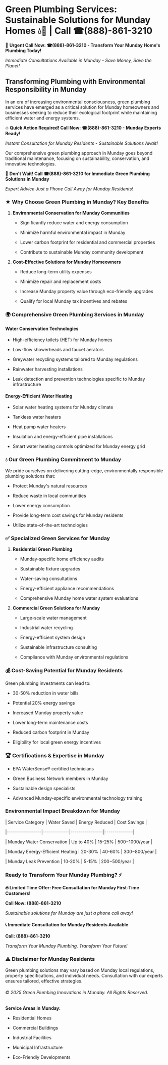 # Green Plumbing Services: Sustainable Solutions for Munday Homes 💧🌿 | Call ☎(888)-861-3210

🚨 **Urgent Call Now: ☎(888)-861-3210 - Transform Your Munday Home's Plumbing Today!**
*Immediate Consultations Available in Munday - Save Money, Save the Planet!*

## Transforming Plumbing with Environmental Responsibility in Munday

In an era of increasing environmental consciousness, green plumbing services have emerged as a critical solution for Munday homeowners and businesses seeking to reduce their ecological footprint while maintaining efficient water and energy systems. 

🔥 **Quick Action Required! Call Now: ☎(888)-861-3210 - Munday Experts Ready!**
*Instant Consultation for Munday Residents - Sustainable Solutions Await!*

Our comprehensive green plumbing approach in Munday goes beyond traditional maintenance, focusing on sustainability, conservation, and innovative technologies.

🚨 **Don't Wait! Call ☎(888)-861-3210 for Immediate Green Plumbing Solutions in Munday**
*Expert Advice Just a Phone Call Away for Munday Residents!*

### ★ Why Choose Green Plumbing in Munday? Key Benefits

1. **Environmental Conservation for Munday Communities** 
   - Significantly reduce water and energy consumption
   - Minimize harmful environmental impact in Munday
   - Lower carbon footprint for residential and commercial properties
   - Contribute to sustainable Munday community development

2. **Cost-Effective Solutions for Munday Homeowners** 
   - Reduce long-term utility expenses
   - Minimize repair and replacement costs
   - Increase Munday property value through eco-friendly upgrades
   - Qualify for local Munday tax incentives and rebates

### 🌍 Comprehensive Green Plumbing Services in Munday

#### Water Conservation Technologies
- High-efficiency toilets (HET) for Munday homes
- Low-flow showerheads and faucet aerators
- Greywater recycling systems tailored to Munday regulations
- Rainwater harvesting installations
- Leak detection and prevention technologies specific to Munday infrastructure

#### Energy-Efficient Water Heating
- Solar water heating systems for Munday climate
- Tankless water heaters
- Heat pump water heaters
- Insulation and energy-efficient pipe installations
- Smart water heating controls optimized for Munday energy grid

### 💧 Our Green Plumbing Commitment to Munday

We pride ourselves on delivering cutting-edge, environmentally responsible plumbing solutions that:
- Protect Munday's natural resources
- Reduce waste in local communities
- Lower energy consumption
- Provide long-term cost savings for Munday residents
- Utilize state-of-the-art technologies

### ✅ Specialized Green Services for Munday

1. **Residential Green Plumbing**
   - Munday-specific home efficiency audits
   - Sustainable fixture upgrades
   - Water-saving consultations
   - Energy-efficient appliance recommendations
   - Comprehensive Munday home water system evaluations

2. **Commercial Green Solutions for Munday**
   - Large-scale water management
   - Industrial water recycling
   - Energy-efficient system design
   - Sustainable infrastructure consulting
   - Compliance with Munday environmental regulations

### 💰 Cost-Saving Potential for Munday Residents

Green plumbing investments can lead to:
- 30-50% reduction in water bills
- Potential 20% energy savings
- Increased Munday property value
- Lower long-term maintenance costs
- Reduced carbon footprint in Munday
- Eligibility for local green energy incentives

### 🏆 Certifications & Expertise in Munday

- EPA WaterSense® certified technicians
- Green Business Network members in Munday
- Sustainable design specialists
- Advanced Munday-specific environmental technology training

### Environmental Impact Breakdown for Munday

| Service Category | Water Saved | Energy Reduced | Cost Savings |
|-----------------|-------------|----------------|--------------|
| Munday Water Conservation | Up to 40% | 15-25% | $500-$1000/year |
| Munday Energy-Efficient Heating | 20-30% | 40-60% | $300-$800/year |
| Munday Leak Prevention | 10-20% | 5-15% | $200-$500/year |

### Ready to Transform Your Munday Plumbing? ⚡

**🔥 Limited Time Offer: Free Consultation for Munday First-Time Customers!**

**Call Now: (888)-861-3210**
*Sustainable solutions for Munday are just a phone call away!*

#### 📞 Immediate Consultation for Munday Residents Available

**Call: (888)-861-3210**
*Transform Your Munday Plumbing, Transform Your Future!*

### ⚠️ Disclaimer for Munday Residents

Green plumbing solutions may vary based on Munday local regulations, property specifications, and individual needs. Consultation with our experts ensures tailored, effective strategies.

###### © 2025 Green Plumbing Innovations in Munday. All Rights Reserved.

**Service Areas in Munday:** 
- Residential Homes
- Commercial Buildings
- Industrial Facilities
- Municipal Infrastructure
- Eco-Friendly Developments